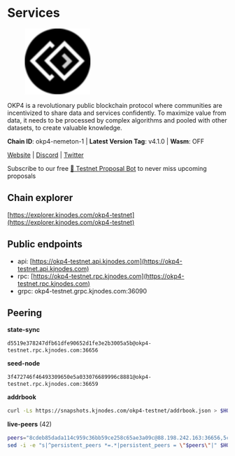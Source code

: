 # Services

<figure><img src="https://raw.githubusercontent.com/kj89/cosmos-images/main/logos/okp4.png" width="150" alt=""><figcaption></figcaption></figure>

OKP4 is a revolutionary public blockchain protocol where communities are incentivized to  share data and services confidently. To maximize value from data, it needs to be processed  by complex algorithms and pooled with other datasets, to create valuable knowledge.

**Chain ID**: okp4-nemeton-1 | **Latest Version Tag**: v4.1.0 | **Wasm**: OFF

[Website](https://okp4.network) | [Discord](https://discord.gg/okp4) | [Twitter](https://twitter.com/OKP4_Protocol)



Subscribe to our free [🤖 Testnet Proposal Bot](https://t.me/kjnodes_testnet_proposal_bot) to never miss upcoming proposals


## Chain explorer
[https://explorer.kjnodes.com/okp4-testnet](https://explorer.kjnodes.com/okp4-testnet)

## Public endpoints

* api: [https://okp4-testnet.api.kjnodes.com](https://okp4-testnet.api.kjnodes.com)
* rpc: [https://okp4-testnet.rpc.kjnodes.com](https://okp4-testnet.rpc.kjnodes.com)
* grpc: okp4-testnet.grpc.kjnodes.com:36090

## Peering

**state-sync**

```text
d5519e378247dfb61dfe90652d1fe3e2b3005a5b@okp4-testnet.rpc.kjnodes.com:36656
```

**seed-node**

```text
3f472746f46493309650e5a033076689996c8881@okp4-testnet.rpc.kjnodes.com:36659
```

**addrbook**
```bash
curl -Ls https://snapshots.kjnodes.com/okp4-testnet/addrbook.json > $HOME/.okp4d/config/addrbook.json
```

**live-peers** (42)
```bash
peers="8cdeb85dada114c959c36bb59ce258c65ae3a09c@88.198.242.163:36656,5c2a752c9b1952dbed075c56c600c3a79b58c395@95.214.55.232:26996,d1c1b729eff9afe7dfd371f190df6282c82ccfad@65.109.89.5:31656,d4305fcb7b20dc96481a6ae6ae84f281f3413a4e@65.109.37.58:13656,15fdc722cd49ef7676205b6ad3120a84728d948c@65.108.225.158:17656,eef77b5ae1c37f3e5809ff928c329dde906be388@65.108.133.73:21656,d132ad0c5b2afd0eab2d87351eeda46dc9d69312@46.228.205.200:26656,99f6675049e22a0216af0e2447e7a4c5021874cd@142.132.132.200:28656,d5519e378247dfb61dfe90652d1fe3e2b3005a5b@65.109.68.190:36656,ba469aac96159dbb49844406423180618d267007@65.108.120.21:26113,ead118d7cbe51cbabf5a77b69db7255512f41023@88.208.34.134:60656,7dfc61d3ac9f6da7fa9f4893bc0ffa17ef8006e6@185.111.159.139:36656,be9841ace1d71a4c7681918ee39f5e00d8e96a82@213.239.216.252:36656,42fbb917fca6787bc3ab774865f4bb1ef950f114@65.108.226.26:30656,b0b56d944cf1cc569a1e77e0923e075bad94d755@141.95.145.41:28656,8a7605d8ae4338de5b7a0d5c70244ce05e377630@85.10.200.221:26656,874373b78d2cd50e716aa464bf407581d9305655@94.250.201.130:27656,8527f34bd6e542304809386896997d12d80e5e0e@65.108.237.232:29656,d1a0ff9bd7ea1ebd06bc7158f3523f5e557328be@163.172.135.127:26656,57f3df8b11c6c9b796c78d2a213b962acfcb7f3c@213.239.207.175:38656,5c5bf00059349042504c1e7d0449c4ac6ee37fc2@142.132.202.50:11114,f0818bc351ad0d5eddb55f52ba22a2121d5c62c9@5.9.69.107:26656,78d923333e39e747c6a7fbfcc822ec6279990556@91.211.251.232:28656,44c4ad482cf8f1d9e7e18968da78bd0349fe853e@5.78.54.193:26656,8bccab4596e8bc162763bad6597d43523e6c32f8@104.194.8.68:26656,6a66a38bdd5895ec6f1ce18b3430860a30e18e02@142.132.149.118:26656,854cc8b83a48ba4394c1940b57d0f42ec013e033@38.242.251.204:26656,0448864ede56d3c96d7d3bb8ea9f546b70cc722e@51.159.149.68:26656,9d1482bc31fb4578a5c7f7f65c4e0aaf2dfc2336@213.239.215.77:36656,8af258bbe73f4c66127a7b3e8b1ec23fde2950a6@65.108.192.123:19656,f7fb0f3248e4aed14e89bc4967d48c66b72e6f62@135.181.147.169:26656,643988550263605405a7968c38fd11653bf75cd0@38.242.252.104:26656,307fb25cd6998d0d5bd1d947571f6043c6bb4069@65.109.31.114:2280,b7e01ffbe25214f24bb42f0e805d02940a7224df@194.163.172.115:17656,fe8bd9375c43a7cc6ef27e62d56af341a62e67c9@95.217.202.49:30656,74349a1cb9479b291866debe2042de8a2e88b850@65.108.233.109:17656,8028015d1c6828a0b734f3b108f0853b0e19305e@157.90.176.184:26656,e6bc1bcddce8077ee769c4b2c24e3ec93191721f@103.190.37.10:26656,fff0a8c202befd9459ff93783a0e7756da305fe3@38.242.150.63:16656,c6abcdff7b29159bf5be14f43c8e877648136468@51.159.2.19:23098,1e60bfdeef8b1a720bb15286b3774a57b814eefc@176.103.222.44:26656,9755cab2585a2794453a5b396ef13b893393366f@65.108.212.224:46673"
sed -i -e "s|^persistent_peers *=.*|persistent_peers = \"$peers\"|" $HOME/.okp4d/config/config.toml
```
